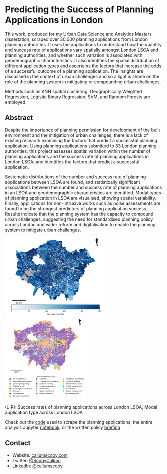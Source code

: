 <h1 align="left">Predicting the Success of Planning Applications in London</h1>

<p>This work, produced for my Urban Data Science and Analytics Masters dissertation, scraped over 30,000 planning applications from London planning authorities. It uses the applications to understand how the quantity and success rate of applications vary spatially amongst London LSOA and planning authorities, and whether such variation is associated with geodemographic characteristics. It also identifies the spatial distribution of different application types and ascertains the factors that increase the odds of a successful outcome of a planning application. The insights are discussed in the context of urban challenges and so a light is shone on the role of the planning system in mitigating or compounding urban challenges.

Methods such as KNN spatial clustering, Geographically Weighted Regression, Logistic Binary Regression, SVM, and Random Forests are employed. </p>

## Abstract
<p> Despite the importance of planning permission for development of the built environment and
the mitigation of urban challenges, there is a lack of existing research examining the factors
that predict a successful planning application. Using planning applications submitted to 33
London planning authorities, this project assesses spatial variation within the number of
planning applications and the success rate of planning applications in London LSOA, and
identifies the factors that predict a successful application.
  
Systematic distributions of the number and success rate of planning applications between
LSOA are found, and statistically significant associations between the number and success
rate of planning applications in an LSOA and geodemographic characteristics are identified.
Modal types of planning application in LSOA are visualised, showing spatial variability.
Finally, applications for non-intrusive works such as noise assessments are found to be the
strongest predictors of planning application success. Results indicate that the planning system
has the capacity to compound urban challenges, suggesting the need for standardised
planning policy across London and wider reform and digitalisation to enable the planning
system to mitigate urban challenges.</p>


<p>
<img src="https://raw.githubusercontent.com/callumscoby/london-planning-applications/main/examples/PA_Success_Rate.png" height="258px" />
<img src="https://raw.githubusercontent.com/callumscoby/london-planning-applications/main/examples/PA_Modal_Type.png" height="258px" />

<p>(L-R): Success rates of planning applications across London LSOA; Modal application type across London LSOA</p>

<p>Check out the <a href="https://github.com/callumscoby/networkh3/blob/main/examples.ipynb">code</a> used to scrape the planning applications, the entire analysis Jupyter  <a href="https://github.com/callumscoby/networkh3/blob/main/examples.ipynb">notebook</a>, or the written policy <a href="https://github.com/callumscoby/networkh3/blob/main/examples.ipynb">briefing</a></p>


## Contact

* Website: <a href="https://callumscoby.com">callumscoby.com</a>
* Twitter: [@ScobyCallum](https://twitter.com/ScobyCallum)
* LinkedIn: [@callumscoby](https://linkedin.com/in/callumscoby)

